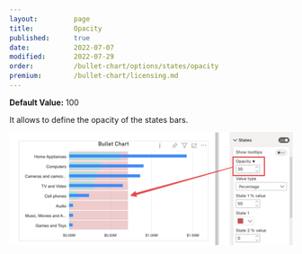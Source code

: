 ```yaml
---
layout:         page
title:          Opacity
published:      true
date:           2022-07-07
modified:   	2022-07-29
order:          /bullet-chart/options/states/opacity
premium:        /bullet-chart/licensing.md
---
```


**Default Value:** 100

It allows to define the opacity of the states bars.

<img src="images/state-opacity.png" width="700">